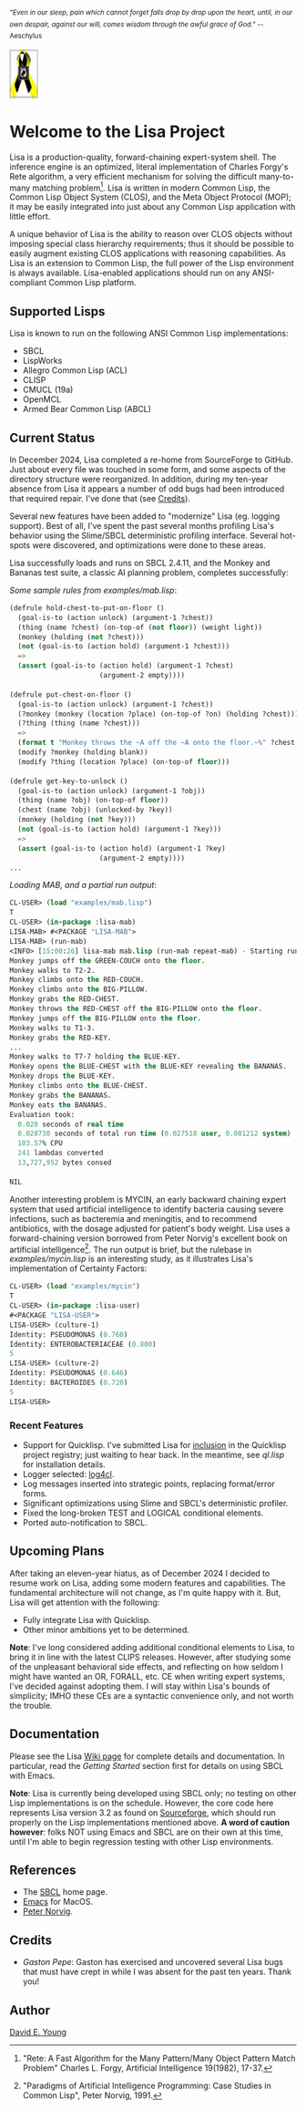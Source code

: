 <sub>_"Even in our sleep, pain which cannot forget falls drop by drop upon the heart, until, in our own despair, against our will, comes wisdom through the awful grace of God."_ -- Aeschylus<sub>

![_Always Remember_](images/powmia.png "Always Remember")

# Welcome to the Lisa Project #

Lisa is a production-quality, forward-chaining expert-system shell. The inference engine is an optimized, literal
implementation of Charles Forgy's Rete algorithm, a very efficient mechanism for solving the difficult many-to-many
matching problem[^1]. Lisa is written in modern Common Lisp, the Common Lisp Object System (CLOS), and the Meta Object
Protocol (MOP); it may be easily integrated into just about any Common Lisp application with little effort.

A unique behavior of Lisa is the ability to reason over CLOS objects without imposing special class hierarchy
requirements; thus it should be possible to easily augment existing CLOS applications with reasoning capabilities. As
Lisa is an extension to Common Lisp, the full power of the Lisp environment is always available. Lisa-enabled
applications should run on any ANSI-compliant Common Lisp platform.

## Supported Lisps ##

Lisa is known to run on the following ANSI Common Lisp implementations:

- SBCL
- LispWorks
- Allegro Common Lisp (ACL)
- CLISP
- CMUCL (19a)
- OpenMCL
- Armed Bear Common Lisp (ABCL)

## Current Status ##

In December 2024, Lisa completed a re-home from SourceForge to GitHub. Just about every file was touched in some form,
and some aspects of the directory structure were reorganized. In addition, during my ten-year absence from Lisa it
appears a number of odd bugs had been introduced that required repair. I've done that (see [Credits](#credits)).

Several new features have been added to "modernize" Lisa (eg. logging support). Best of all, I've spent the past several
months profiling Lisa's behavior using the Slime/SBCL deterministic profiling interface. Several hot-spots were
discovered, and optimizations were done to these areas.

Lisa successfully loads and runs on SBCL 2.4.11, and the Monkey and Bananas test suite, a classic AI planning problem,
completes successfully:

_Some sample rules from examples/mab.lisp_:

```lisp
(defrule hold-chest-to-put-on-floor ()
  (goal-is-to (action unlock) (argument-1 ?chest))
  (thing (name ?chest) (on-top-of (not floor)) (weight light))
  (monkey (holding (not ?chest)))
  (not (goal-is-to (action hold) (argument-1 ?chest)))
  =>
  (assert (goal-is-to (action hold) (argument-1 ?chest)
                      (argument-2 empty))))

(defrule put-chest-on-floor ()
  (goal-is-to (action unlock) (argument-1 ?chest))
  (?monkey (monkey (location ?place) (on-top-of ?on) (holding ?chest)))
  (?thing (thing (name ?chest)))
  =>
  (format t "Monkey throws the ~A off the ~A onto the floor.~%" ?chest ?on)
  (modify ?monkey (holding blank))
  (modify ?thing (location ?place) (on-top-of floor)))

(defrule get-key-to-unlock ()
  (goal-is-to (action unlock) (argument-1 ?obj))
  (thing (name ?obj) (on-top-of floor))
  (chest (name ?obj) (unlocked-by ?key))
  (monkey (holding (not ?key)))
  (not (goal-is-to (action hold) (argument-1 ?key)))
  =>
  (assert (goal-is-to (action hold) (argument-1 ?key)
                      (argument-2 empty))))
...
```

_Loading MAB, and a partial run output_:

```lisp
CL-USER> (load "examples/mab.lisp")
T
CL-USER> (in-package :lisa-mab)
LISA-MAB> #<PACKAGE "LISA-MAB">
LISA-MAB> (run-mab)
<INFO> [15:00:26] lisa-mab mab.lisp (run-mab repeat-mab) - Starting run...
Monkey jumps off the GREEN-COUCH onto the floor.
Monkey walks to T2-2.
Monkey climbs onto the RED-COUCH.
Monkey climbs onto the BIG-PILLOW.
Monkey grabs the RED-CHEST.
Monkey throws the RED-CHEST off the BIG-PILLOW onto the floor.
Monkey jumps off the BIG-PILLOW onto the floor.
Monkey walks to T1-3.
Monkey grabs the RED-KEY.
...
Monkey walks to T7-7 holding the BLUE-KEY.
Monkey opens the BLUE-CHEST with the BLUE-KEY revealing the BANANAS.
Monkey drops the BLUE-KEY.
Monkey climbs onto the BLUE-CHEST.
Monkey grabs the BANANAS.
Monkey eats the BANANAS.
Evaluation took:
  0.028 seconds of real time
  0.028730 seconds of total run time (0.027518 user, 0.001212 system)
  103.57% CPU
  241 lambdas converted
  13,727,952 bytes consed
  
NIL
```

Another interesting problem is MYCIN, an early backward chaining expert system that used artificial intelligence to
identify bacteria causing severe infections, such as bacteremia and meningitis, and to recommend antibiotics, with the
dosage adjusted for patient's body weight. Lisa uses a forward-chaining version borrowed from Peter Norvig's excellent
book on artificial intelligence[^2]. The run output is brief, but the rulebase in _examples/mycin.lisp_ is an interesting
study, as it illustrates Lisa's implementation of Certainty Factors:

```lisp
CL-USER> (load "examples/mycin")
T
CL-USER> (in-package :lisa-user)
#<PACKAGE "LISA-USER">
LISA-USER> (culture-1)
Identity: PSEUDOMONAS (0.760)
Identity: ENTEROBACTERIACEAE (0.800)
5
LISA-USER> (culture-2)
Identity: PSEUDOMONAS (0.646)
Identity: BACTEROIDES (0.720)
5
LISA-USER> 
```

### Recent Features ###

- Support for Quicklisp. I've submitted Lisa for
  [inclusion](https://github.com/quicklisp/quicklisp-projects/issues/2469) in the Quicklisp project registry; just
  waiting to hear back. In the meantime, see _ql.lisp_ for installation details.
- Logger selected: [log4cl](https://github.com/7max/log4cl).
- Log messages inserted into strategic points, replacing format/error forms.
- Significant optimizations using Slime and SBCL's deterministic profiler.
- Fixed the long-broken TEST and LOGICAL conditional elements.
- Ported auto-notification to SBCL.

## Upcoming Plans ##

After taking an eleven-year hiatus, as of December 2024 I decided to resume work on Lisa, adding some modern features
and capabilities. The fundamental architecture will not change, as I'm quite happy with it. But, Lisa will get attention
with the following:

- Fully integrate Lisa with Quicklisp.
- Other minor ambitions yet to be determined.

**Note**: I've long considered adding additional conditional elements to Lisa, to bring it in line with the latest CLIPS
releases. However, after studying some of the unpleasant behavioral side effects, and reflecting on how seldom I might
have wanted an OR, FORALL, etc. CE when writing expert systems, I've decided against adopting them. I will stay within
Lisa's bounds of simplicity; IMHO these CEs are a syntactic convenience only, and not worth the trouble.

## Documentation ##

Please see the Lisa [Wiki page](https://github.com/youngde811/Lisa/wiki/Home) for complete details and documentation. In
particular, read the _Getting Started_ section first for details on using SBCL with Emacs.

**Note**: Lisa is currently being developed using SBCL only; no testing on other Lisp implementations is on the
schedule. However, the core code here represents Lisa version 3.2 as found on [Sourceforge](https://sourceforge.net/),
which should run properly on the Lisp implementations mentioned above. **A word of caution however**: folks NOT using
Emacs and SBCL are on their own at this time, until I'm able to begin regression testing with other Lisp environments.

## References ##

- The [SBCL](https://www.sbcl.org/) home page.
- [Emacs](https://emacsformacos.com/) for MacOS.
- [Peter Norvig](https://norvig.github.io/paip-lisp/#/).

## Credits ##

- _Gaston Pepe_: Gaston has exercised and uncovered several Lisa bugs that must have crept in while I was absent for the
  past ten years. Thank you!

## Author ##

[David E. Young](mailto://streetrod750@protonmail.com)

[^1]: "Rete: A Fast Algorithm for the Many Pattern/Many Object Pattern Match Problem" Charles L. Forgy, Artificial Intelligence 19(1982), 17-37.
[^2]: "Paradigms of Artificial Intelligence Programming: Case Studies in Common Lisp", Peter Norvig, 1991.
